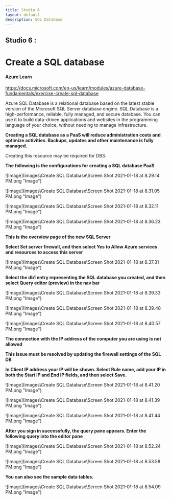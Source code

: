 ```yaml
---
title: Studio 6 
layout: default
description: SQL Database
---
```


## Studio 6 : 
# Create a SQL database

#### Azure Learn

https://docs.microsoft.com/en-us/learn/modules/azure-database-fundamentals/exercise-create-sql-database

Azure SQL Database is a relational database based on the latest stable version of the Microsoft SQL Server database engine. SQL Database is a high-performance, reliable, fully managed, and secure database. You can use it to build data-driven applications and websites in the programming language of your choice, without needing to manage infrastructure.

**Creating a SQL database as a PaaS will reduce administration costs and optimize activities. Backups, updates and other maintenance is fully managed.**

Creating this resource may be required for DB3.

**The following is the configurations for creating a SQL database PaaS**

![Image](images\Create SQL Database\Screen Shot 2021-01-18 at 8.29.14 PM.png "Image")

![Image](images\Create SQL Database\Screen Shot 2021-01-18 at 8.31.05 PM.png "Image")

![Image](images\Create SQL Database\Screen Shot 2021-01-18 at 8.32.11 PM.png "Image")

![Image](images\Create SQL Database\Screen Shot 2021-01-18 at 8.36.23 PM.png "Image")

**This is the overview page of the new SQL Server**

**Select Set server firewall, and then select Yes to Allow Azure services and resources to access this server**

![Image](images\Create SQL Database\Screen Shot 2021-01-18 at 8.37.31 PM.png "Image")

**Select the db1 entry representing the SQL database you created, and then select Query editor (preview) in the nav bar**

![Image](images\Create SQL Database\Screen Shot 2021-01-18 at 8.39.33 PM.png "Image")

![Image](images\Create SQL Database\Screen Shot 2021-01-18 at 8.39.48 PM.png "Image")

![Image](images\Create SQL Database\Screen Shot 2021-01-18 at 8.40.57 PM.png "Image")

**The connection with the IP address of the computer you are using is not allowed**

**This issue must be resolved by updating the firewall settings of the SQL DB**

**In Client IP address your IP will be shown. Select Rule name, add your IP in both the Start IP and End IP fields, and then select Save.**

![Image](images\Create SQL Database\Screen Shot 2021-01-18 at 8.41.20 PM.png "Image")

![Image](images\Create SQL Database\Screen Shot 2021-01-18 at 8.41.39 PM.png "Image")

![Image](images\Create SQL Database\Screen Shot 2021-01-18 at 8.41.44 PM.png "Image")

**After you sign in successfully, the query pane appears. Enter the following query into the editor pane**

![Image](images\Create SQL Database\Screen Shot 2021-01-18 at 8.52.24 PM.png "Image")

![Image](images\Create SQL Database\Screen Shot 2021-01-18 at 8.53.58 PM.png "Image")

**You can also see the sample data tables.**

![Image](images\Create SQL Database\Screen Shot 2021-01-18 at 8.54.09 PM.png "Image")